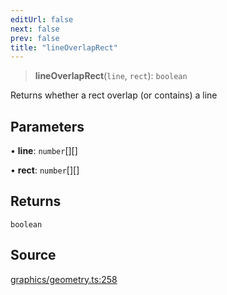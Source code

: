 ```yaml
---
editUrl: false
next: false
prev: false
title: "lineOverlapRect"
---
```


> **lineOverlapRect**(`line`, `rect`): `boolean`

Returns whether a rect overlap (or contains) a line

## Parameters

• **line**: `number`[][]

• **rect**: `number`[][]

## Returns

`boolean`

## Source

[graphics/geometry.ts:258](https://github.com/dakhetov/dgmjs/blob/main/packages/core/src/graphics/geometry.ts#L258)
